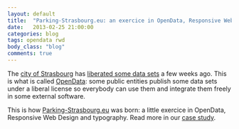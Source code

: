 ```yaml
---
layout: default
title:  "Parking-Strasbourg.eu: an exercice in OpenData, Responsive Web Design and typography"
date:   2013-02-25 21:00:00
categories: blog
tags: opendata rwd
body_class: "blog"
comments: true
---
```


The [city of Strasbourg](http://www.strasbourg.eu) has <a href="http://www.strasbourg.eu/ma-situation/professionnel/open-data">liberated some data sets</a> a few weeks ago. This is what is called [OpenData](http://en.wikipedia.org/wiki/Open_data): some public entities publish some data sets under a liberal license so everybody can use them and integrate them freely in some external software.

This is how [Parking-Strasbourg.eu](http://www.parking-strasbourg.eu) was born: a little exercice in OpenData, Responsive Web Design and typography. Read more in our [case study]().
